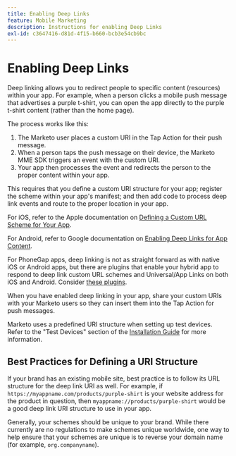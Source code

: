 ```yaml
---
title: Enabling Deep Links
feature: Mobile Marketing
description: Instructions for enabling Deep Links
exl-id: c3647416-d81d-4f15-b660-bcb3e54cb9bc
---
```

# Enabling Deep Links

Deep linking allows you to redirect people to specific content (resources) within your app. For example, when a person clicks a mobile push message that advertises a purple t-shirt, you can open the app directly to the purple t-shirt content (rather than the home page).

The process works like this:

1. The Marketo user places a custom URI in the Tap Action for their push message.
1. When a person taps the push message on their device, the Marketo MME SDK triggers an event with the custom URI.
1. Your app then processes the event and redirects the person to the proper content within your app.

This requires that you define a custom URI structure for your app; register the scheme within your app's manifest; and then add code to process deep link events and route to the proper location in your app.

For iOS, refer to the Apple documentation on [Defining a Custom URL Scheme for Your App](https://developer.apple.com/documentation/xcode/defining-a-custom-url-scheme-for-your-app).

For Android, refer to Google documentation on [Enabling Deep Links for App Content](https://developer.android.com/training/app-links/deep-linking).

For PhoneGap apps, deep linking is not as straight forward as with native iOS or Android apps, but there are plugins that enable your hybrid app to respond to deep link custom URL schemes and Universal/App Links on both iOS and Android. Consider [these plugins](https://cordova.apache.org/plugins/?q=deeplink).

When you have enabled deep linking in your app, share your custom URIs with your Marketo users so they can insert them into the Tap Action for push messages.

Marketo uses a predefined URI structure when setting up test devices. Refer to the "Test Devices" section of the [Installation Guide](installation.md) for more information.

## Best Practices for Defining a URI Structure

If your brand has an existing mobile site, best practice is to follow its URL structure for the deep link URI as well. For example, if `https://myappname.com/products/purple-shirt` is your website address for the product in question, then `myappname://products/purple-shirt` would be a good deep link URI structure to use in your app.

Generally, your schemes should be unique to your brand. While there currently are no regulations to make schemes unique worldwide, one way to help ensure that your schemes are unique is to reverse your domain name (for example, `org.companyname`).
